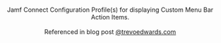 <p align="center">
<br>
Jamf Connect Configuration Profile(s) for displaying Custom Menu Bar Action Items.
<br>
<br>
Referenced in blog post <a href=https://trevoedwards.com/having-fun-with-jamf-connect-custom-menu-bar-action-items/>@trevoedwards.com</a>
</p>
